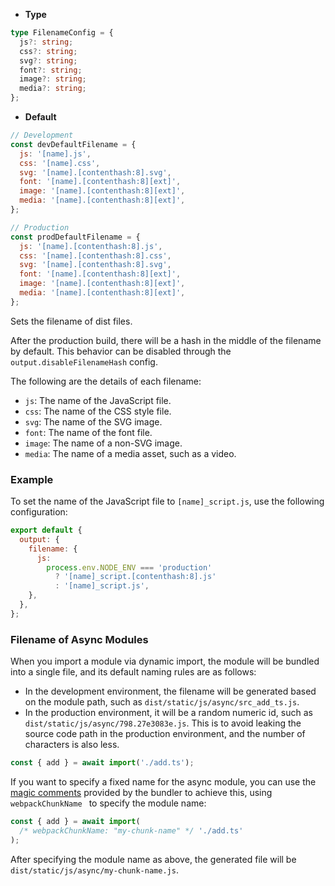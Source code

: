 - **Type**

```ts
type FilenameConfig = {
  js?: string;
  css?: string;
  svg?: string;
  font?: string;
  image?: string;
  media?: string;
};
```

- **Default**

```js
// Development
const devDefaultFilename = {
  js: '[name].js',
  css: '[name].css',
  svg: '[name].[contenthash:8].svg',
  font: '[name].[contenthash:8][ext]',
  image: '[name].[contenthash:8][ext]',
  media: '[name].[contenthash:8][ext]',
};

// Production
const prodDefaultFilename = {
  js: '[name].[contenthash:8].js',
  css: '[name].[contenthash:8].css',
  svg: '[name].[contenthash:8].svg',
  font: '[name].[contenthash:8][ext]',
  image: '[name].[contenthash:8][ext]',
  media: '[name].[contenthash:8][ext]',
};
```

Sets the filename of dist files.

After the production build, there will be a hash in the middle of the filename by default. This behavior can be disabled through the `output.disableFilenameHash` config.

The following are the details of each filename:

- `js`: The name of the JavaScript file.
- `css`: The name of the CSS style file.
- `svg`: The name of the SVG image.
- `font`: The name of the font file.
- `image`: The name of a non-SVG image.
- `media`: The name of a media asset, such as a video.

### Example

To set the name of the JavaScript file to `[name]_script.js`, use the following configuration:

```js
export default {
  output: {
    filename: {
      js:
        process.env.NODE_ENV === 'production'
          ? '[name]_script.[contenthash:8].js'
          : '[name]_script.js',
    },
  },
};
```

### Filename of Async Modules

When you import a module via dynamic import, the module will be bundled into a single file, and its default naming rules are as follows:

- In the development environment, the filename will be generated based on the module path, such as `dist/static/js/async/src_add_ts.js`.
- In the production environment, it will be a random numeric id, such as `dist/static/js/async/798.27e3083e.js`. This is to avoid leaking the source code path in the production environment, and the number of characters is also less.

```js title="src/index.ts"
const { add } = await import('./add.ts');
```

If you want to specify a fixed name for the async module, you can use the [magic comments](https://webpack.js.org/api/module-methods/#magic-comments) provided by the bundler to achieve this, using `webpackChunkName ` to specify the module name:

```js title="src/index.ts"
const { add } = await import(
  /* webpackChunkName: "my-chunk-name" */ './add.ts'
);
```

After specifying the module name as above, the generated file will be `dist/static/js/async/my-chunk-name.js`.
